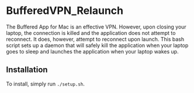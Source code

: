 # BufferedVPN_Relaunch

The Buffered App for Mac is an effective VPN. However, upon closing your laptop, the connection is killed and the application does not attempt to reconnect. It does, however, attempt to reconnect upon launch. This bash script sets up a daemon that will safely kill the application when your laptop goes to sleep and launches the application when your laptop wakes up.

## Installation

To install, simply run `./setup.sh`.
